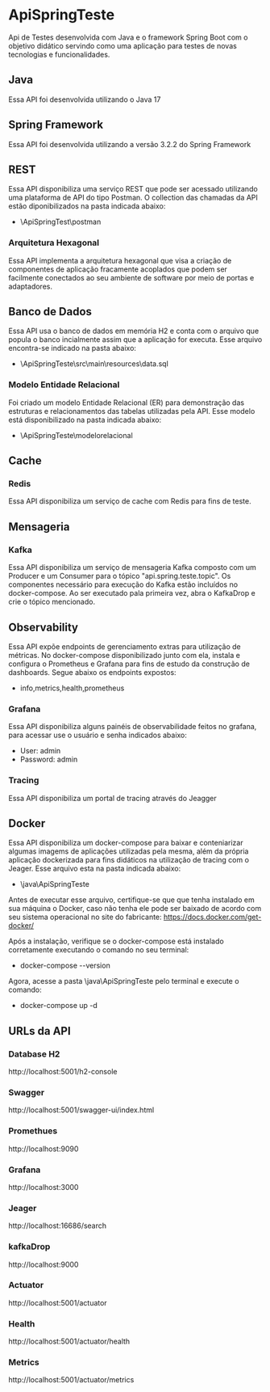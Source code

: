 # ApiSpringTeste
Api de Testes desenvolvida com Java e o framework Spring Boot com o objetivo didático servindo como uma aplicação para testes de novas tecnologias e funcionalidades.

## Java
Essa API foi desenvolvida utilizando o Java 17

## Spring Framework
Essa API foi desenvolvida utilizando a versão 3.2.2 do Spring Framework

## REST
Essa API disponibiliza uma serviço REST que pode ser acessado utilizando uma plataforma de API do tipo Postman. O collection das chamadas da API estão diponibilizados na pasta indicada abaixo:
- \ApiSpringTest\postman

### Arquitetura Hexagonal
Essa API implementa a arquitetura hexagonal que visa a criação de componentes de aplicação fracamente acoplados que podem ser facilmente conectados ao seu ambiente de software por meio de portas e adaptadores. 

## Banco de Dados
Essa API usa o banco de dados em memória H2 e conta com o arquivo que popula o banco incialmente assim que a aplicação for executa. Esse arquivo encontra-se indicado na pasta abaixo:
- \ApiSpringTeste\src\main\resources\data.sql

### Modelo Entidade Relacional
Foi criado um modelo Entidade Relacional (ER) para demonstração das estruturas e relacionamentos das tabelas utilizadas pela API. Esse modelo está disponibilizado na pasta indicada abaixo:
- \ApiSpringTeste\modelorelacional

## Cache
### Redis
Essa API disponibiliza um serviço de cache com Redis para fins de teste.

## Mensageria
### Kafka
Essa API disponibiliza um serviço de mensageria Kafka composto com um Producer e um Consumer para o tópico "api.spring.teste.topic". Os componentes necessário para execução do Kafka estão incluídos no docker-compose. Ao ser executado pala primeira vez, abra o KafkaDrop e crie o tópico mencionado.

## Observability
Essa API expõe endpoints de gerenciamento extras para utilização de métricas. No docker-compose disponibilizado junto com ela, instala e configura o Prometheus e Grafana para fins de estudo da construção de dashboards. Segue abaixo os endpoints expostos:
- info,metrics,health,prometheus

### Grafana
Essa API disponibiliza alguns painéis de observabilidade feitos no grafana, para acessar use o usuário e senha indicados abaixo:
- User: admin
- Password: admin

### Tracing
Essa API disponibiliza um portal de tracing através do Jeagger

## Docker
Essa API disponibiliza um docker-compose para baixar e conteniarizar algumas imagems de aplicações utilizadas pela mesma, além da própria aplicação dockerizada para fins didáticos na utilização de tracing com o Jeager. Esse arquivo esta na pasta indicada abaixo:
- \java\ApiSpringTeste

Antes de executar esse arquivo, certifique-se que que tenha instalado em sua máquina o Docker, caso não tenha ele pode ser baixado de acordo com seu sistema operacional no site do fabricante:
https://docs.docker.com/get-docker/

Após a instalação, verifique se o docker-compose está instalado corretamente executando o comando no seu terminal:
- docker-compose --version

Agora, acesse a pasta \java\ApiSpringTeste pelo terminal e execute o comando:
- docker-compose up -d

## URLs da API
### Database H2
http://localhost:5001/h2-console
### Swagger
http://localhost:5001/swagger-ui/index.html
### Promethues
http://localhost:9090
### Grafana
http://localhost:3000
### Jeager
http://localhost:16686/search
### kafkaDrop
http://localhost:9000
### Actuator
http://localhost:5001/actuator
### Health
http://localhost:5001/actuator/health
### Metrics
http://localhost:5001/actuator/metrics